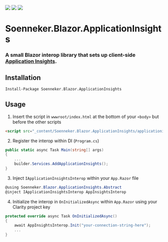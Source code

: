 [![](https://img.shields.io/nuget/v/Soenneker.Blazor.ApplicationInsights.svg?style=for-the-badge)](https://www.nuget.org/packages/Soenneker.Blazor.ApplicationInsights/)
[![](https://img.shields.io/github/actions/workflow/status/soenneker/soenneker.blazor.applicationinsights/main.yml?style=for-the-badge)](https://github.com/soenneker/soenneker.blazor.applicationinsights/actions/workflows/main.yml)
[![](https://img.shields.io/nuget/dt/Soenneker.Blazor.ApplicationInsights.svg?style=for-the-badge)](https://www.nuget.org/packages/Soenneker.Blazor.ApplicationInsights/)

# Soenneker.Blazor.ApplicationInsights
### A small Blazor interop library that sets up client-side [Application Insights](https://learn.microsoft.com/en-us/azure/azure-monitor/app/app-insights-overview?tabs=net).

## Installation

```
Install-Package Soenneker.Blazor.ApplicationInsights
```

## Usage

1. Insert the script in `wwwroot/index.html` at the bottom of your `<body>` but before the other scripts

```html
<script src="_content/Soenneker.Blazor.ApplicationInsights/applicationinsights.js"></script>
```

2. Register the interop within DI (`Program.cs`)

```csharp
public static async Task Main(string[] args)
{
    ...
    builder.Services.AddApplicationInsights();
}
```

3. Inject `IApplicationInsightsInterop` within your `App.Razor` file


```csharp
@using Soenneker.Blazor.ApplicationInsights.Abstract
@inject IApplicationInsightsInterop AppInsightsInterop
```


4. Initialize the interop in `OnInitializedAsync` within `App.Razor` using your Clarity project key

```csharp
protected override async Task OnInitializedAsync()
{
    await AppInsightsInterop.Init("your-connection-string-here");
    ...
}
```